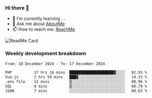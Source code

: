 ### Hi there 👋

- 🌱 I’m currently learning ...
- 💬 Ask me about [AboutMe](https://www.itzcy.com/about)
- 📫 How to reach me: [ReachMe](https://www.itzcy.com/about)

![ReadMe Card](https://github-readme-stats-ten-gilt.vercel.app/api?username=SuperChenYun&show_icons=true&title_color=fff&icon_color=79ff97&text_color=9f9f9f&bg_color=151515&hide_border=true)

### Weekly development breakdown
<!--START_SECTION:waka-->

```txt
From: 10 December 2024 - To: 17 December 2024

PHP          17 hrs 16 mins  ████████████████████▓░░░░   82.93 %
Vue.js       2 hrs 59 mins   ███▓░░░░░░░░░░░░░░░░░░░░░   14.33 %
.env file    12 mins         ▒░░░░░░░░░░░░░░░░░░░░░░░░   00.96 %
SQL          9 mins          ▒░░░░░░░░░░░░░░░░░░░░░░░░   00.79 %
JSON         7 mins          ░░░░░░░░░░░░░░░░░░░░░░░░░   00.63 %
```

<!--END_SECTION:waka-->
